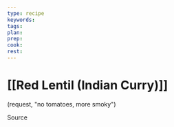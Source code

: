 ```yaml
---
type: recipe
keywords:
tags:
plan:
prep:
cook:
rest:
---
```


# [[Red Lentil (Indian Curry)]]

(request, "no tomatoes, more smoky")

Source
